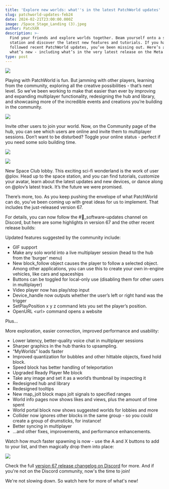 ```yaml
---
title: 'Explore new worlds: what''s in the latest PatchWorld updates'
slug: patchworld-updates-feb24
date: 2024-02-21T23:00:00.000Z
image: /Space_Stage_Landing (3).jpeg
author: PatchXR
description: >-
  Find your friends and explore worlds together. Beam yourself onto a space
  station and discover the latest new features and tutorials. If you haven’t
  followed recent PatchWorld updates, you’ve been missing out. Here’s a look at
  what’s new - including what’s in the very latest release on the Meta Store.
type: post
---
```


![](</Space_Stage_Landing (3).jpeg>)

Playing with PatchWorld is fun. But jamming with other players, learning from the community, exploring all the creative possibilities - that’s next level. So we’ve been working to make that easier than ever by improving and expanding multiplayer functionality, redesigning the hub and library, and showcasing more of the incredible events and creations you’re building in the community. 

![](/OnlineUsers.jpeg)

Invite other users to join your world. Now, on the Community page of the hub, you can see which users are online and invite them to multiplayer sessions. Don’t want to be disturbed? Toggle your online status - perfect if you need some solo building time.

![](</Space_Stage_Landing (2).jpg>)

![](</Space_Stage_Landing (1).jpeg>)

New Space Club lobby. This exciting sci-fi wonderland is the work of user @plov. Head up to the space station, and you can find tutorials, customize your avatar, learn about the latest updates and new devices, or dance along on @plov’s latest track. It’s the future we were promised.

There’s more, too. As you keep pushing the envelope of what PatchWorld can do, you’ve been coming up with great ideas for us to implement. That includes the just-released version 67.

For details, you can now follow the #🎁\_software-updates channel on Discord, but here are some highlights in version 67 and the other recent release builds:

Updated features suggested by the community include:

* GIF support
* Make any solo world into a live multiplayer session (head to the hub from the ‘burger’ menu)
* New block\_follow object causes the player to follow a selected object. Among other applications, you can use this to create your own in-engine vehicles, like cars and spaceships
* Buttons can be toggled for local-only use (disabling them for other users in multiplayer)
* Video player now has play/stop input
* Device\_handle now outputs whether the user’s left or right hand was the trigger
* SetPlayPosition x y z command lets you set the player’s position.
* OpenURL \<url> command opens a website

Plus...

More exploration,  easier connection, improved performance and usability:

* Lower latency, better-quality voice chat in multiplayer sessions
* Sharper graphics in the hub thanks to upsampling.
* “MyWorlds” loads faster
* Improved quantization for bubbles and other hittable objects, fixed hold block.
* Speed block has better handling of teleportation
* Upgraded Ready Player Me block
* Take any image and set it as a world’s thumbnail by inspecting it
* Redesigned hub and library
* Redesigned tooltips
* New map\_jolt block maps jolt signals to specified ranges
* World info pages now shows likes and views, plus the amount of time spent 
* World portal block now shows suggested worlds for lobbies and more
* Collider now ignores other blocks in the same group - so you could create a group of drumsticks, for instance!
* Better syncing in multiplayer
* ...and other fixes, improvements, and performance enhancements.

Watch how much faster spawning is now - use the A and X buttons to add to your list, and then magically drop them into place:

![](/Spawning.gif)

Check the full [version 67 release changelog on Discord](https://discord.com/channels/802206423609638962/1180553647734652992/1208159488767561808) for more. And if you're not on the Discord community, now's the time to join!

We're not slowing down. So watch here for more of what's new!


